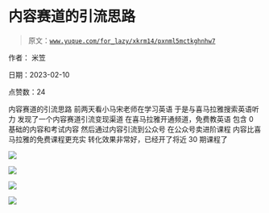 # 内容赛道的引流思路

> 原文：[`www.yuque.com/for_lazy/xkrm14/pxnml5mctkghnhw7`](https://www.yuque.com/for_lazy/xkrm14/pxnml5mctkghnhw7)

作者： 米笠

日期：2023-02-10

点赞数：24

内容赛道的引流思路 前两天看小马宋老师在学习英语 于是与喜马拉雅搜索英语听力 发现了一个内容赛道引流变现渠道 在喜马拉雅开通频道，免费教英语 包含 0 基础的内容和考试内容 然后通过内容引流到公众号 在公众号卖进阶课程 内容比喜马拉雅的免费课程更充实 转化效果非常好，已经开了将近 30 期课程了

![](img/0b4012283a1efe0218c95a02e1a1ba0f.png)  

![](img/5341e8525a488b44cccc6f17dc7a7c77.png)  

![](img/65189ade4e54bb73b9dc8be7c2ee0c9b.png)  

![](img/fc5f83aa9d5adc000ec78a60c75b5245.png)  

